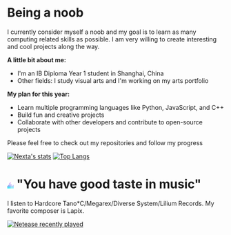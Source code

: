 # Being a noob

I currently consider myself a noob and my goal is to learn as many computing related skills as possible. I am very willing to create interesting and cool projects along the way. 

**A little bit about me:**

- I'm an IB Diploma Year 1 student in Shanghai, China
- Other fields: I study visual arts and I'm working on my arts portfolio

**My plan for this year:**

- Learn multiple programming languages like Python, JavaScript, and C++
- Build fun and creative projects
- Collaborate with other developers and contribute to open-source projects

Please feel free to check out my repositories and follow my progress

[![Nexta's stats](https://github-readme-stats.vercel.app/api?username=mukirkland&theme=radical&card_width=580px)](https://github.com/anuraghazra/github-readme-stats)
[![Top Langs](https://github-readme-stats.vercel.app/api/top-langs/?username=anuraghazra&hide_progress=true&theme=radical&card_width=580px)](https://github.com/anuraghazra/github-readme-stats)

# <img src="https://raw.githubusercontent.com/mukirkland/file-host/main/images/68747470733a2f2f656d6f6a69732e736c61636b6d6f6a69732e636f6d2f656d6f6a69732f696d616765732f313634333531353437382f31343939332f6d757369635f6c6576656c2e6769663f31363433353135343738.gif" width="3%" height="3%"> "You have good taste in music"
I listen to Hardcore Tano*C/Megarex/Diverse System/Lilium Records. My favorite composer is Lapix.

[![Netease recently played](https://netease-recent-profile.vercel.app/?id=40276893&title=Recently&nbsp;into...&show_percent=1&number=8&column=2&width=292px)](https://netease-recent-profile.vercel.app/?id=40276893)
